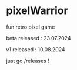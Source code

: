 # pixelWarrior
fun retro pixel game

beta released : 23.07.2024 

v1 released : 10.08.2024

just go /releases !
